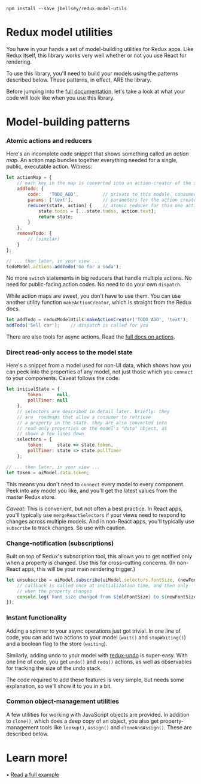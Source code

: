 
```
npm install --save jbellsey/redux-model-utils
```

# Redux model utilities

You have in your hands a set of model-building utilities for Redux apps. Like Redux itself, this library
works very well whether or not you use React for rendering.

To use this library, you'll need to build your models using the patterns described below. These
patterns, in effect, ARE the library.

Before jumping into the [full documentation](docs),
let's take a look at what your code will look like when
you use this library.

# Model-building patterns

### Atomic actions and reducers

Here's an incomplete code snippet that shows something called an *action map*. An action map
bundles together everything needed for a single, public, executable action. Witness:

```javascript
let actionMap = {
    // each key in the map is converted into an action-creator of the same name
    addTodo: {
        code:   'TODO_ADD',         // private to this module. consumers don't see this
        params: ['text'],           // parameters for the action creator
        reducer(state, action) {    // atomic reducer for this one action
            state.todos = [...state.todos, action.text];
            return state;
        }
    },
    removeTodo: {
        // (similar)
    }
};

// ... then later, in your view ...
todoModel.actions.addTodo('Go for a soda');
```

No more `switch` statements in big reducers that handle multiple actions.
No need for public-facing action codes.
No need to do your own `dispatch`.

While action maps are sweet, you don't have to use them.
You can use another utility function `makeActionCreator`,
which is straight from the Redux docs.

```javascript
let addTodo = reduxModelUtils.makeActionCreator('TODO_ADD', 'text');
addTodo('Sell car');    // dispatch is called for you
```

There are also tools for async actions. Read the
[full docs on actions](docs/actions.md).

### Direct read-only access to the model state

Here's a snippet from a model used for non-UI data,
which shows how you can peek into the properties of any model, not just those which you `connect`
to your components. Caveat follows the code.

```javascript
let initialState = {
        token:     null,
        pollTimer: null
    },
    // selectors are described in detail later. briefly: they
    // are  roadmaps that allow a consumer to retrieve
    // a property in the state. they are also converted into
    // read-only properties on the model's "data" object, as
    // shown a few lines down
    selectors = {
        token:     state => state.token,
        pollTimer: state => state.pollTimer
    };

// ... then later, in your view ...
let token = uiModel.data.token;
```

This means you don't need to `connect` every model to every component.
Peek into any model you like, and you'll get the latest values from the
master Redux store.

*Caveat*: This is convenient, but not often a best practice. In React apps,
you'll typically use `mergeReactSelectors` if your views need to respond
to changes across multiple models. And in non-React apps, you'll typically use
`subscribe` to track changes. So use with caution.

### Change-notification (subscriptions)

Built on top of Redux's subscription tool, this allows you to get notified only when
a property is changed. Use this for cross-cutting concerns. (In non-React apps, this
will be your main rendering trigger.)

```javascript
let unsubscribe = uiModel.subscribe(uiModel.selectors.fontSize, (newFontSize, oldFontSize) => {
    // callback is called once at initialization time, and then only
    // when the property changes
    console.log(`Font size changed from ${oldFontSize} to ${newFontSize}`);
});
```

### Instant functionality

Adding a spinner to your async operations just got trivial. In one
line of code, you can add two actions to your model (`wait()` and
`stopWaiting()`) and a boolean flag to the store (`waiting`).

Similarly, adding undo to your model with [redux-undo](https://github.com/omnidan/redux-undo)
is super-easy. With one line of code, you get `undo()` and `redo()`
actions, as well as observables for tracking the size of the undo stack.

The code required to add these features is very simple, but needs some
explanation, so we'll show it to you in a bit.

### Common object-management utilities

A few utilities for working with JavaScript objects are provided.
In addition to `clone()`, which does a deep copy of an object, you
also get property-management tools like `lookup()`, `assign()` and `cloneAndAssign()`.
These are described below.

# Learn more!

• [Read a full example](docs/example.md)